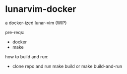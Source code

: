 # lunarvim-docker
a docker-ized lunar-vim (WIP)

pre-reqs:
- docker
- make

how to build and run:
- clone repo and run make build or make build-and-run
